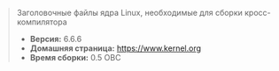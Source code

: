 > Заголовочные файлы ядра Linux, необходимые для сборки кросс-компилятора
> - **Версия:** 6.6.6
> - **Домашняя страница:** <https://www.kernel.org>
> - **Время сборки:** 0.5 ОВС
